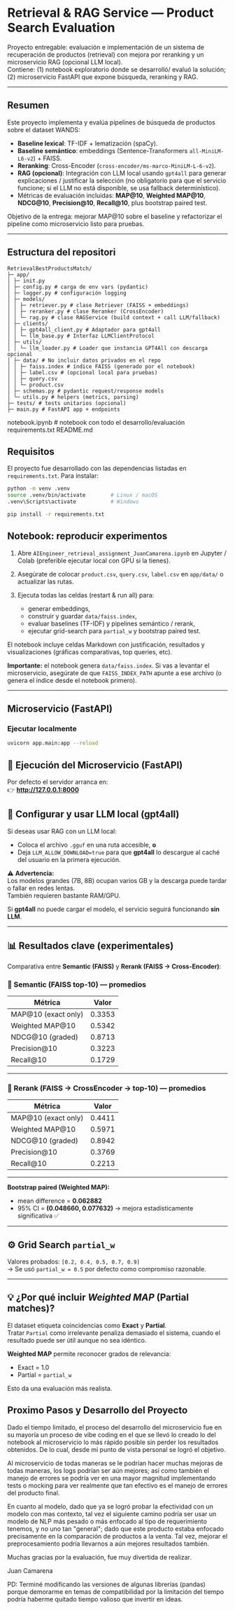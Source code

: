 # Retrieval & RAG Service — Product Search Evaluation

Proyecto entregable: evaluación e implementación de un sistema de recuperación de productos (retrieval) con mejora por reranking y un microservicio RAG (opcional LLM local).  
Contiene: (1) notebook exploratorio donde se desarrolló/ evaluó la solución; (2) microservicio FastAPI que expone búsqueda, reranking y RAG.

---

## Resumen

Este proyecto implementa y evalúa pipelines de búsqueda de productos sobre el dataset WANDS:

- **Baseline lexical**: TF-IDF + lematización (spaCy).
- **Baseline semántico**: embeddings (Sentence-Transformers `all-MiniLM-L6-v2`) + FAISS.
- **Reranking**: Cross-Encoder (`cross-encoder/ms-marco-MiniLM-L-6-v2`).
- **RAG (opcional)**: Integración con LLM local usando `gpt4all` para generar explicaciones / justificar la selección (no obligatorio para que el servicio funcione; si el LLM no está disponible, se usa fallback determinístico).
- Métricas de evaluación incluidas: **MAP@10**, **Weighted MAP@10**, **NDCG@10**, **Precision@10**, **Recall@10**, plus bootstrap paired test.

Objetivo de la entrega: mejorar MAP@10 sobre el baseline y refactorizar el pipeline como microservicio listo para pruebas.

---

## Estructura del repositori

```
RetrievalBestProductsMatch/
├─ app/
│ ├─ init.py
│ ├─ config.py # carga de env vars (pydantic)
│ ├─ logger.py # configuración logging
│ ├─ models/
│ │ ├─ retriever.py # clase Retriever (FAISS + embeddings)
│ │ ├─ reranker.py # clase Reranker (CrossEncoder)
│ │ └─ rag.py # clase RAGService (build context + call LLM/fallback)
│ ├─ clients/
│ │ ├─ gpt4all_client.py # Adaptador para gpt4all
│ │ └─ llm_base.py # Interfaz LLMClientProtocol
│ ├─ utils/
│ │ └─ llm_loader.py # Loader que instancia GPT4All con descarga opcional
│ ├─ data/ # No incluir datos privados en el repo
│ │ ├─ faiss.index # índice FAISS (generado por el notebook)
│ │ ├─ label.csv # (opcional local para pruebas)
│ │ ├─ query.csv
│ │ └─ product.csv
│ ├─ schemas.py # pydantic request/response models
│ └─ utils.py # helpers (metrics, parsing)
├─ tests/ # tests unitarios (opcional)
├─ main.py # FastAPI app + endpoints
```

notebook.ipynb # notebook con todo el desarrollo/evaluación
requirements.txt
README.md

## Requisitos

El proyecto fue desarrollado con las dependencias listadas en `requirements.txt`. Para instalar:

```bash
python -m venv .venv
source .venv/bin/activate        # Linux / macOS
.venv\Scripts\activate           # Windows

pip install -r requirements.txt
```

## Notebook: reproducir experimentos

1. Abre `AIEngineer_retrieval_assignment_JuanCamarena.ipynb` en Jupyter / Colab (preferible ejecutar local con GPU si la tienes).

2. Asegúrate de colocar `product.csv`, `query.csv`, `label.csv` en `app/data/` o actualizar las rutas.

3. Ejecuta todas las celdas (restart & run all) para:
   - generar embeddings,
   - construir y guardar `data/faiss.index`,
   - evaluar baselines (TF-IDF) y pipelines semántico / rerank,
   - ejecutar grid-search para `partial_w` y bootstrap paired test.

El notebook incluye celdas Markdown con justificación, resultados y visualizaciones (gráficas comparativas, top queries, etc).

**Importante:** el notebook genera `data/faiss.index`. Si vas a levantar el microservicio, asegúrate de que `FAISS_INDEX_PATH` apunte a ese archivo (o genera el índice desde el notebook primero).

---

## Microservicio (FastAPI)

### Ejecutar localmente
```bash
uvicorn app.main:app --reload 
```

## 🚀 Ejecución del Microservicio (FastAPI)

Por defecto el servidor arranca en:  
👉 **http://127.0.0.1:8000**


## 🧠 Configurar y usar LLM local (gpt4all)

Si deseas usar RAG con un LLM local:

- Coloca el archivo `.gguf` en una ruta accesible, **o**  
- Deja `LLM_ALLOW_DOWNLOAD=true` para que **gpt4all** lo descargue al caché del usuario en la primera ejecución.

⚠️ **Advertencia:**  
Los modelos grandes (7B, 8B) ocupan varios GB y la descarga puede tardar o fallar en redes lentas.  
También requieren bastante RAM/GPU.

Si **gpt4all** no puede cargar el modelo, el servicio seguirá funcionando **sin LLM**.

---

## 📊 Resultados clave (experimentales)

Comparativa entre **Semantic (FAISS)** y **Rerank (FAISS → Cross-Encoder)**:

### 🔹 Semantic (FAISS top-10) — promedios
| Métrica | Valor |
|----------|--------|
| MAP@10 (exact only) | 0.3353 |
| Weighted MAP@10 | 0.5342 |
| NDCG@10 (graded) | 0.8713 |
| Precision@10 | 0.3223 |
| Recall@10 | 0.1729 |

---

### 🔹 Rerank (FAISS → CrossEncoder → top-10) — promedios
| Métrica | Valor |
|----------|--------|
| MAP@10 (exact only) | 0.4411 |
| Weighted MAP@10 | 0.5971 |
| NDCG@10 (graded) | 0.8942 |
| Precision@10 | 0.3769 |
| Recall@10 | 0.2213 |

---

**Bootstrap paired (Weighted MAP):**  
- mean difference = **0.062882**  
- 95% CI = **(0.048660, 0.077632)** → mejora estadísticamente significativa ✅

---

## ⚙️ Grid Search `partial_w`

Valores probados: `[0.2, 0.4, 0.5, 0.7, 0.9]`  
→ Se usó `partial_w = 0.5` por defecto como compromiso razonable.

---

## 💡 ¿Por qué incluir *Weighted MAP* (Partial matches)?

El dataset etiqueta coincidencias como **Exact** y **Partial**.  
Tratar `Partial` como irrelevante penaliza demasiado el sistema, cuando el resultado puede ser útil aunque no sea idéntico.

**Weighted MAP** permite reconocer grados de relevancia:

- Exact = 1.0  
- Partial = `partial_w`

Esto da una evaluación más realista.

## Proximo Pasos y Desarrollo del Proyecto

Dado el tiempo limitado, el proceso del desarrollo del microservicio fue en su mayoría un proceso de vibe coding en el que se llevó lo creado lo del notebook al microservicio lo más rápido posible sin perder los resultados obtenidos. De lo cual, desde mi punto de vista personal se logró el objetivo.

Al microservicio de todas maneras se le podrían hacer muchas mejoras de todas maneras, los logs podrían ser aún mejores; así como también el manejo de errores se podría ver en una mayor magnitud implementando tests o mocking para ver realmente que tan efectivo es el manejo de errores del producto final.

En cuanto al modelo, dado que ya se logró probar la efectividad con un modelo con mas contexto, tal vez el siguiente camino podría ser usar un modelo de NLP más pesado o más enfocado al tipo de requerimiento tenemos, y no uno tan "general"; dado que este producto estaba enfocado precisamente en la comparación de productos a la venta. Tal vez, mejorar el preprocesamiento podría llevarnos a aún mejores resultados también.

Muchas gracias por la evaluación, fue muy divertida de realizar.

Juan Camarena

PD: Terminé modificando las versiones de algunas librerías (pandas) porque demorarme en temas de compatibilidad por la limitación del tiempo podría haberme quitado tiempo valioso que invertir en ideas.